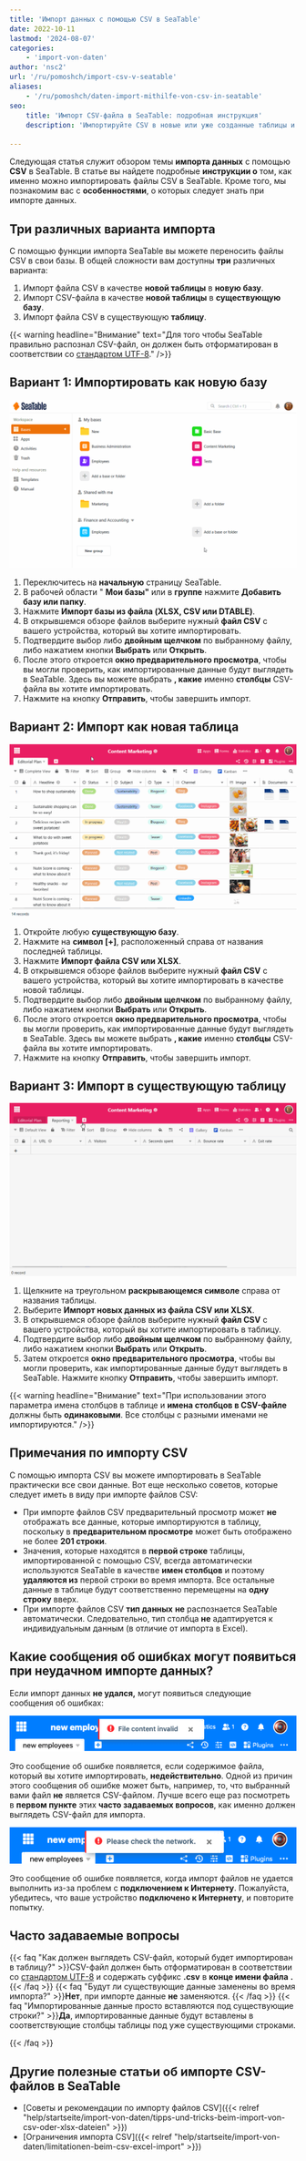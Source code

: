 ```yaml
---
title: 'Импорт данных с помощью CSV в SeaTable'
date: 2022-10-11
lastmod: '2024-08-07'
categories:
    - 'import-von-daten'
author: 'nsc2'
url: '/ru/pomoshch/import-csv-v-seatable'
aliases:
    - '/ru/pomoshch/daten-import-mithilfe-von-csv-in-seatable'
seo:
    title: 'Импорт CSV-файла в SeaTable: подробная инструкция'
    description: 'Импортируйте CSV в новые или уже созданные таблицы и базы SeaTable. Как настроить поля, использовать предварительный просмотр и избегать ошибок.'

---
```


Следующая статья служит обзором темы **импорта данных** с помощью **CSV** в SeaTable. В статье вы найдете подробные **инструкции о** том, как именно можно импортировать файлы CSV в SeaTable. Кроме того, мы познакомим вас с **особенностями**, о которых следует знать при импорте данных.

## Три различных варианта импорта

С помощью функции импорта SeaTable вы можете переносить файлы CSV в свои базы. В общей сложности вам доступны **три** различных варианта:

1. Импорт файла CSV в качестве **новой таблицы** в **новую базу**.
2. Импорт CSV-файла в качестве **новой таблицы** в **существующую базу**.
3. Импорт файла CSV в существующую **таблицу**.

{{< warning  headline="Внимание"  text="Для того чтобы SeaTable правильно распознал CSV-файл, он должен быть отформатирован в соответствии со [стандартом UTF-8](https://de.wikipedia.org/wiki/UTF-8)." />}}

## Вариант 1: Импортировать как новую базу

![Импорт файла CSV в качестве новой базы](images/Import-einer-CSV-Datei-als-neue-Base.gif)

1. Переключитесь на **начальную** страницу SeaTable.
2. В рабочей области " **Мои базы"** или в **группе** нажмите **Добавить базу или папку**.
3. Нажмите **Импорт базы из файла (XLSX, CSV или DTABLE)**.
4. В открывшемся обзоре файлов выберите нужный **файл CSV** с вашего устройства, который вы хотите импортировать.
5. Подтвердите выбор либо **двойным щелчком** по выбранному файлу, либо нажатием кнопки **Выбрать** или **Открыть**.
6. После этого откроется **окно предварительного просмотра**, чтобы вы могли проверить, как импортированные данные будут выглядеть в SeaTable. Здесь вы можете выбрать **, какие** именно **столбцы** CSV-файла вы хотите импортировать.
7. Нажмите на кнопку **Отправить**, чтобы завершить импорт.

## Вариант 2: Импорт как новая таблица

![Импорт файла CSV в качестве новой таблицы](images/Import-einer-CSV-Datei-als-neue-Tabelle.gif)

1. Откройте любую **существующую базу**.
2. Нажмите на **символ \[+\]**, расположенный справа от названия последней таблицы.
3. Нажмите **Импорт файла CSV или XLSX**.
4. В открывшемся обзоре файлов выберите нужный **файл CSV** с вашего устройства, который вы хотите импортировать в качестве новой таблицы.
5. Подтвердите выбор либо **двойным щелчком** по выбранному файлу, либо нажатием кнопки **Выбрать** или **Открыть**.
6. После этого откроется **окно предварительного просмотра**, чтобы вы могли проверить, как импортированные данные будут выглядеть в SeaTable. Здесь вы можете выбрать **, какие** именно **столбцы** CSV-файла вы хотите импортировать.
7. Нажмите на кнопку **Отправить**, чтобы завершить импорт.

## Вариант 3: Импорт в существующую таблицу

![Импорт файла CSV в существующую таблицу](images/Import-einer-CSV-Datei-in-eine-bestehende-Tabelle.gif)

1. Щелкните на треугольном **раскрывающемся символе** справа от названия таблицы.
2. Выберите **Импорт новых данных из файла CSV или XLSX**.
3. В открывшемся обзоре файлов выберите нужный **файл CSV** с вашего устройства, который вы хотите импортировать в таблицу.
4. Подтвердите выбор либо **двойным щелчком** по выбранному файлу, либо нажатием кнопки **Выбрать** или **Открыть**.
5. Затем откроется **окно предварительного просмотра**, чтобы вы могли проверить, как импортированные данные будут выглядеть в SeaTable. Нажмите кнопку **Отправить**, чтобы завершить импорт.

{{< warning  headline="Внимание"  text="При использовании этого параметра имена столбцов в таблице и **имена столбцов в CSV-файле** должны быть **одинаковыми**. Все столбцы с разными именами не импортируются." />}}

## Примечания по импорту CSV

С помощью импорта CSV вы можете импортировать в SeaTable практически все свои данные. Вот еще несколько советов, которые следует иметь в виду при импорте файлов CSV:

- При импорте файлов CSV предварительный просмотр может **не** отображать все данные, которые импортируются в таблицу, поскольку в **предварительном просмотре** может быть отображено не более **201 строки**.
- Значения, которые находятся в **первой строке** таблицы, импортированной с помощью CSV, всегда автоматически используются SeaTable в качестве **имен столбцов** и поэтому **удаляются из** первой строки во время импорта. Все остальные данные в таблице будут соответственно перемещены на **одну строку** вверх.
- При импорте файлов CSV **тип данных** **не** распознается SeaTable автоматически. Следовательно, тип столбца **не** адаптируется к индивидуальным данным (в отличие от импорта в Excel).

## Какие сообщения об ошибках могут появиться при неудачном импорте данных?

Если импорт данных **не удался,** могут появиться следующие сообщения об ошибках:

![Содержимое файла недействительно](images/Bildschirmfoto-2022-10-28-um-11.39.36.png)

Это сообщение об ошибке появляется, если содержимое файла, который вы хотите импортировать, **недействительно**. Одной из причин этого сообщения об ошибке может быть, например, то, что выбранный вами файл **не** является CSV-файлом. Лучше всего еще раз посмотреть в **первом пункте** этих **часто задаваемых вопросов**, как именно должен выглядеть CSV-файл для импорта.

![проверить сеть](images/Bildschirmfoto-2022-10-28-um-11.44.06.png)

Это сообщение об ошибке появляется, когда импорт файлов не удается выполнить из-за проблем с **подключением к Интернету**. Пожалуйста, убедитесь, что ваше устройство **подключено к Интернету**, и повторите попытку.

## Часто задаваемые вопросы

{{< faq "Как должен выглядеть CSV-файл, который будет импортирован в таблицу?" >}}CSV-файл должен быть отформатирован в соответствии со [стандартом UTF-8](https://de.wikipedia.org/wiki/UTF-8) и содержать суффикс **.csv** в **конце имени файла** **.**
{{< /faq >}}
{{< faq "Будут ли существующие данные заменены во время импорта?" >}}**Нет**, при импорте данные **не** заменяются.
{{< /faq >}}
{{< faq "Импортированные данные просто вставляются под существующие строки?" >}}**Да**, импортированные данные будут вставлены в соответствующие столбцы таблицы под уже существующими строками.

{{< /faq >}}

## Другие полезные статьи об импорте CSV-файлов в SeaTable

- [Советы и рекомендации по импорту файлов CSV]({{< relref "help/startseite/import-von-daten/tipps-und-tricks-beim-import-von-csv-oder-xlsx-dateien" >}})
- [Ограничения импорта CSV]({{< relref "help/startseite/import-von-daten/limitationen-beim-csv-excel-import" >}})

